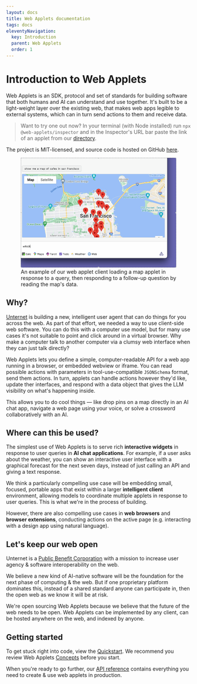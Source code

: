 ```yaml
---
layout: docs
title: Web Applets documentation
tags: docs
eleventyNavigation:
  key: Introduction
  parent: Web Applets
  order: 1
---
```


# Introduction to Web Applets

Web Applets is an SDK, protocol and set of standards for building software that both humans and AI can understand and use together. It's built to be a light-weight layer over the existing web, that makes web apps legible to external systems, which can in turn send actions to them and receive data.

> Want to try one out now? In your terminal (with Node installed) run `npx @web-applets/inspector` and in the Inspector's URL bar paste the link of an applet from our [directory](/directory).

The project is MIT-licensed, and source code is hosted on GitHub <a href="https://github.com/unternet-co/web-applets" target="_blank">here</a>.

<figure>
<img src="./assets/maps-demo.gif" alt="A user interface showing a client loading up a graphical map applet in response to a query" />
<figcaption>An example of our web applet client loading a map applet in response to a query, then responding to a follow-up question by reading the map's data.</figcaption>
</figure>

## Why?

[Unternet](https://unternet.co) is building a new, intelligent user agent that can do things for you across the web. As part of that effort, we needed a way to use client-side web software. You can do this with a computer use model, but for many use cases it's not suitable to point and click around in a virtual browser. Why make a computer talk to another computer via a clumsy web interface when they can just talk directly?

Web Applets lets you define a simple, computer-readable API for a web app running in a browser, or embedded webview or iframe. You can read possible actions with parameters in tool-use-compatible `JSONSchema` format, send them actions. In turn, applets can handle actions however they'd like, update ther interfaces, and respond with a data object that gives the LLM visibility on what's happening inside.

This allows you to do cool things &mdash; like drop pins on a map directly in an AI chat app, navigate a web page using your voice, or solve a crossword collaboratively with an AI.

## Where can this be used?

The simplest use of Web Applets is to serve rich **interactive widgets** in response to user queries in **AI chat applications**. For example, if a user asks about the weather, you can show an interactive user interface with a graphical forecast for the next seven days, instead of just calling an API and giving a text response.

We think a particularly compelling use case will be embedding small, focused, portable apps that exist within a larger **intelligent client** environment, allowing models to coordinate multiple applets in response to user queries. This is what we're in the process of building.

However, there are also compelling use cases in **web browsers** and **browser extensions**, conducting actions on the active page (e.g. interacting with a design app using natural language).

## Let's keep our web open

Unternet is a <a href="https://www.cooleygo.com/faq-delaware-public-benefit-corporations/" target="_blank">Public Benefit Corporation</a> with a mission to increase user agency &amp; software interoperability on the web.

We believe a new kind of AI-native software will be the foundation for the next phase of computing &amp; the web. But if one proprietary platform dominates this, instead of a shared standard anyone can participate in, then the open web as we know it will be at risk.

We're open sourcing Web Applets because we believe that the future of the web needs to be open. Web Applets can be implemented by any client, can be hosted anywhere on the web, and indexed by anyone.

## Getting started

To get stuck right into code, view the [Quickstart](/docs/web-applets/quickstart). We recommend you review Web Applets [Concepts](/docs/web-applets/concepts) before you start.

When you're ready to go further, our [API reference](docs/web-applets/reference) contains everything you need to create & use web applets in production.
